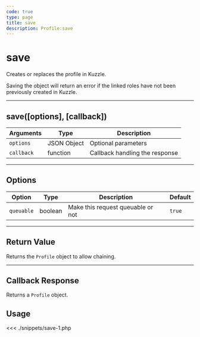```yaml
---
code: true
type: page
title: save
description: Profile:save
---
```


# save

Creates or replaces the profile in Kuzzle.

<div class="alert alert-warning">
Saving the object will return an error if the linked roles have not been previously created in Kuzzle.
</div>

---

## save([options], [callback])

| Arguments  | Type        | Description                    |
| ---------- | ----------- | ------------------------------ |
| `options`  | JSON Object | Optional parameters            |
| `callback` | function    | Callback handling the response |

---

## Options

| Option     | Type    | Description                       | Default |
| ---------- | ------- | --------------------------------- | ------- |
| `queuable` | boolean | Make this request queuable or not | `true`  |

---

## Return Value

Returns the `Profile` object to allow chaining.

---

## Callback Response

Returns a `Profile` object.

## Usage

<<< ./snippets/save-1.php
